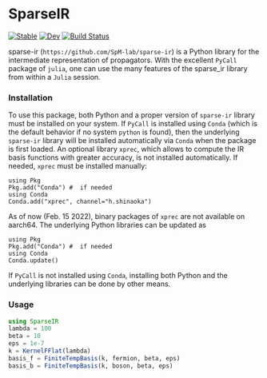 # SparseIR

[![Stable](https://img.shields.io/badge/docs-stable-blue.svg)](https://shinaoka.github.io/SparseIR.jl/stable)
[![Dev](https://img.shields.io/badge/docs-dev-blue.svg)](https://shinaoka.github.io/SparseIR.jl/dev)
[![Build Status](https://github.com/shinaoka/SparseIR.jl/actions/workflows/CI.yml/badge.svg?branch=main)](https://github.com/shinaoka/SparseIR.jl/actions/workflows/CI.yml?query=branch%3Amain)

sparse-ir (`https://github.com/SpM-lab/sparse-ir`) is a Python library for the intermediate representation of propagators.
With the excellent `PyCall` package of `julia`, one can use the
many features of the sparse_ir library from within a `Julia` session.

### Installation

To use this package, both Python and a proper version of `sparse-ir` library must be
installed on your system.
If `PyCall` is installed using `Conda`
(which is the default behavior if no system `python` is found), then the
underlying `sparse-ir` library will be installed automatically via `Conda` when the
package is first loaded.
An optional library `xprec`, which allows to compute the IR basis functions with greater accuracy, is not installed automatically.
If needed, `xprec`  must be installed manually:

```
using Pkg
Pkg.add("Conda") #  if needed
using Conda
Conda.add("xprec", channel="h.shinaoka")
```

As of now (Feb. 15 2022), binary packages of `xprec` are not available on aarch64.
The underlying Python libraries can be updated as
```
using Pkg
Pkg.add("Conda") #  if needed
using Conda
Conda.update()
```

If `PyCall` is not installed using `Conda`, installing both Python and the underlying libraries can be done by other means.



### Usage

```Julia
using SparseIR
lambda = 100
beta = 10
eps = 1e-7
k = KernelFFlat(lambda)
basis_f = FiniteTempBasis(k, fermion, beta, eps)
basis_b = FiniteTempBasis(k, boson, beta, eps)
```
